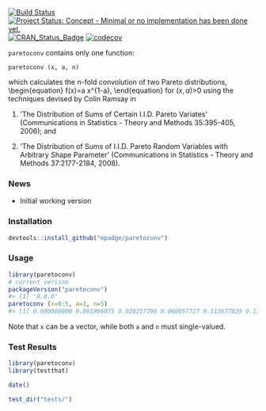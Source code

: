 [![Build Status](https://travis-ci.org/mpadge/paretoconv.svg)](https://travis-ci.org/mpadge/paretoconv) [![Project Status: Concept - Minimal or no implementation has been done yet.](http://www.repostatus.org/badges/0.1.0/concept.svg)](http://www.repostatus.org/#concept) [![CRAN\_Status\_Badge](http://www.r-pkg.org/badges/version/paretoconv)](http://cran.r-project.org/web/packages/paretoconv) [![codecov](https://codecov.io/gh/mpadge/paratoconv/branch/master/graph/badge.svg)](https://codecov.io/gh/mpadge/paretoconv)

`paretoconv` contains only one function:

    paretoconv (x, a, n)

which calculates the *n*-fold convolution of two Pareto distributions,
\begin{equation}
f(x)=a x^{1-a},
\end{equation}
for (*x*, *a*)&gt;0 using the techniques devised by Colin Ramsay in

1.  'The Distribution of Sums of Certain I.I.D. Pareto Variates' (Communications in Statistics - Theory and Methods 35:395-405, 2006); and

2.  'The Distribution of Sums of I.I.D. Pareto Random Variables with Arbitrary Shape Parameter' (Communications in Statistics - Theory and Methods 37:2177-2184, 2008).

### News

-   Initial working version

### Installation

``` r
devtools::install_github("mpadge/paretoconv")
```

### Usage

``` r
library(paretoconv)
# current verison
packageVersion("paretoconv")
#> [1] '0.0.0'
paretoconv (x=0:5, a=1, n=5)
#> [1] 0.000000000 0.001966075 0.020217706 0.060057727 0.113677829 0.172729184
```

Note that `x` can be a vector, while both `a` and `n` must single-valued.

### Test Results

``` r
library(paretoconv)
library(testthat)

date()

test_dir("tests/")
```
